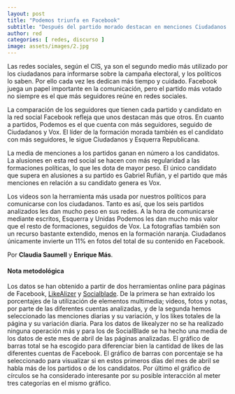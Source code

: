```yaml
---
layout: post
title: "Podemos triunfa en Facebook"
subtitle: "Después del partido morado destacan en menciones Ciudadanos y el partido de extrema derecha Vox, pero en algunas ocasiones los resultados reales distan mucho de la popularidad de los políticos en la red"
author: red 
categories: [ redes, discurso ]
image: assets/images/2.jpg
---
```

Las redes sociales, según el CIS, ya son el segundo medio más utilizado por los ciudadanos para informarse sobre la campaña electoral, y los políticos lo saben. Por ello cada vez les dedican más tiempo y cuidado. Facebook juega un papel importante en la comunicación, pero el partido más votado no siempre es el que más seguidores reúne en redes sociales.

<div class="flourish-embed flourish-chart" data-src="visualisation/298955"></div><script src="https://public.flourish.studio/resources/embed.js"></script> 

La comparación de los seguidores que tienen cada partido y candidato en la red social Facebook refleja que unos destacan más que otros. En cuanto a partidos, Podemos es el que cuenta con más seguidores, seguido de Ciudadanos y Vox. El líder de la formación morada también es el candidato con más seguidores, le sigue Ciudadanos y Esquerra Republicana. 


<div class="flourish-embed flourish-chart" data-src="visualisation/298942"></div><script src="https://public.flourish.studio/resources/embed.js"></script> 

La media de menciones a los partidos ganan en número a los candidatos. La alusiones en esta red social se hacen con más regularidad a las formaciones políticas, lo que les dota de mayor peso. El único candidato que supera en alusiones a su partido es Gabriel Rufián, y el partido que más menciones en relación a su candidato genera es Vox.

<div class="flourish-embed flourish-chart" data-src="visualisation/299096"></div><script src="https://public.flourish.studio/resources/embed.js"></script> 

Los videos son la herramienta más usada por nuestros políticos para comunicarse con los ciudadanos. Tanto es así, que los seis partidos analizados les dan mucho peso en sus redes. A la hora de comunicarse mediante escritos, Esquerra y Unidas Podemos les dan mucho más valor que el resto de formaciones, seguidos de Vox. La fotografías también son un recurso bastante extendido, menos en la formación naranja. Ciudadanos únicamente invierte un 11% en fotos del total de su contenido en Facebook. 

Por **Claudia Saumell** y **Enrique Más**.

<div class="alert alert-secondary" role="alert">
  <h4 class="alert-heading">Nota metodológica</h4>
<p>Los datos se han obtenido a partir de dos herramientas online para páginas de Facebook, <a href="https://likealyzer.com/?lang=en">LikeAlizer</a> y <a href="https://socialblade.com/">Socialblade</a>. De la primera se han extraído los porcentajes de la utilización de elementos multimedia; videos, fotos y notas, por parte de las diferentes cuentas analizadas, y de la segunda hemos seleccionado las menciones diarias y su variación, y los likes totales de la página y su variación diaria. Para los datos de likealyzer no se ha realizado ninguna operación más y para los de SocialBlade se ha hecho una media de los datos de este mes de abril de las páginas analizadas. El gráfico de barras total se ha escogido para diferenciar bien la cantidad de likes de las diferentes cuentas de Facebook. El gráfico de barras con porcentaje se ha seleccionado para visualizar si en estos primeros días del mes de abril se habla más de los partidos o de los candidatos. Por último el gráfico de círculos se ha considerado interesante por su posible interacción al meter tres categorías en el mismo gráfico.</p>
</div>


 





